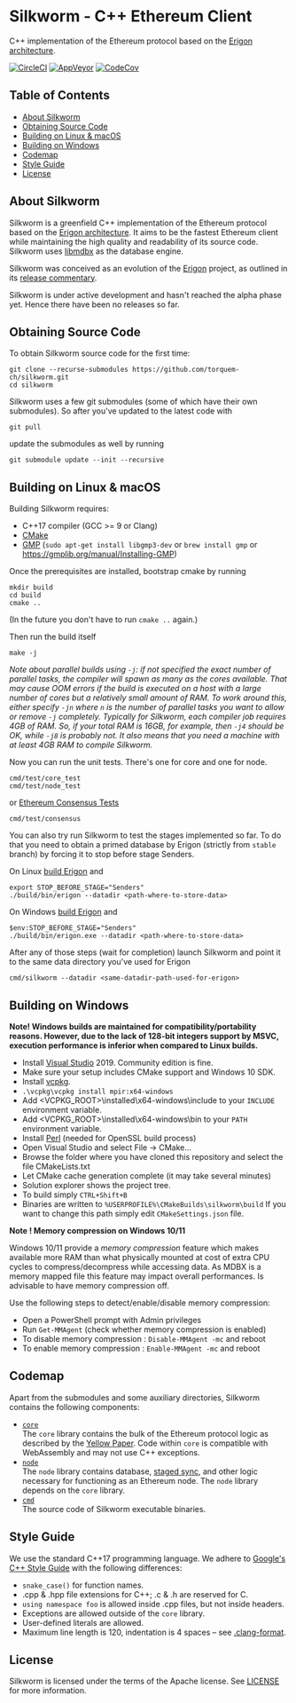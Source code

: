 # Silkworm - C++ Ethereum Client

C++ implementation of the Ethereum protocol based on the [Erigon architecture].

[![CircleCI](https://circleci.com/gh/torquem-ch/silkworm.svg?style=svg)](https://circleci.com/gh/torquem-ch/silkworm)
[![AppVeyor](https://ci.appveyor.com/api/projects/status/8npida1piyqw1844/branch/master?svg=true)](https://ci.appveyor.com/project/torquem/silkworm)
[![CodeCov](https://codecov.io/gh/torquem-ch/silkworm/branch/master/graph/badge.svg)](https://codecov.io/gh/torquem-ch/silkworm)

## Table of Contents

- [About Silkworm](#about)
- [Obtaining Source Code](#source)
- [Building on Linux & macOS](#build_on_unix)
- [Building on Windows](#build_on_windows)
- [Codemap](#codemap)
- [Style Guide](#guide)
- [License](#license)


<a name="about"></a>
## About Silkworm

Silkworm is a greenfield C++ implementation of the Ethereum protocol based on the [Erigon architecture].
It aims to be the fastest Ethereum client while maintaining the high quality and readability of its source code.
Silkworm uses [libmdbx] as the database engine.

Silkworm was conceived as an evolution of the [Erigon] project,
as outlined in its [release commentary](https://ledgerwatch.github.io/turbo_geth_release.html#Licence-and-language-migration-plan-out-of-scope-for-the-release).

Silkworm is under active development and hasn't reached the alpha phase yet.
Hence there have been no releases so far.


<a name="source"></a>
## Obtaining Source Code

To obtain Silkworm source code for the first time:
```
git clone --recurse-submodules https://github.com/torquem-ch/silkworm.git
cd silkworm
```

Silkworm uses a few git submodules (some of which have their own submodules).
So after you've updated to the latest code with
```
git pull
```
update the submodules as well by running
```
git submodule update --init --recursive
```


<a name="build_on_unix"></a>
## Building on Linux & macOS

Building Silkworm requires:
* C++17 compiler (GCC >= 9 or Clang)
* [CMake]
* [GMP] (`sudo apt-get install libgmp3-dev` or `brew install gmp` or https://gmplib.org/manual/Installing-GMP)

Once the prerequisites are installed, bootstrap cmake by running
```
mkdir build
cd build
cmake ..
```
(In the future you don't have to run `cmake ..` again.)

Then run the build itself
```
make -j
```
_Note about parallel builds using `-j`: if not specified the exact number of parallel tasks, the compiler will spawn as many
as the cores available. That may cause OOM errors if the build is executed on a host with a large number of cores but a relatively
small amount of RAM. To work around this, either specify `-jn` where `n` is the number of parallel tasks you want to allow or
remove `-j` completely. Typically for Silkworm, each compiler job requires 4GB of RAM. So, if your total RAM is 16GB, for example,
then `-j4` should be OK, while `-j8` is probably not. It also means that you need a machine with at least 4GB RAM to compile Silkworm._

Now you can run the unit tests. There's one for core and one for node.
```
cmd/test/core_test
cmd/test/node_test
```
or [Ethereum Consensus Tests]
```
cmd/test/consensus
```

You can also try run Silkworm to test the stages implemented so far. To do that you need to obtain a primed database by Erigon (strictly from `stable` branch) by forcing it to stop before stage Senders.

On Linux [build Erigon](https://github.com/ledgerwatch/erigon#getting-started) and 
```
export STOP_BEFORE_STAGE="Senders"
./build/bin/erigon --datadir <path-where-to-store-data>
```

On Windows [build Erigon](https://github.com/ledgerwatch/erigon#windows) and 
```
$env:STOP_BEFORE_STAGE="Senders"
./build/bin/erigon.exe --datadir <path-where-to-store-data>
```

After any of those steps (wait for completion) launch Silkworm and point it to the same data directory you've used for Erigon
```
cmd/silkworm --datadir <same-datadir-path-used-for-erigon>
```

<a name="build_on_windows"></a>
## Building on Windows

**Note! Windows builds are maintained for compatibility/portability reasons. However, due to the lack of 128-bit integers support by MSVC, execution performance is inferior when compared to Linux builds.**
* Install [Visual Studio] 2019. Community edition is fine.
* Make sure your setup includes CMake support and Windows 10 SDK.
* Install [vcpkg](https://github.com/microsoft/vcpkg#quick-start-windows).
* `.\vcpkg\vcpkg install mpir:x64-windows`
* Add <VCPKG_ROOT>\installed\x64-windows\include to your `INCLUDE` environment variable.
* Add <VCPKG_ROOT>\installed\x64-windows\bin to your `PATH` environment variable.
* Install [Perl](https://strawberryperl.com/) (needed for OpenSSL build process)
* Open Visual Studio and select File -> CMake...
* Browse the folder where you have cloned this repository and select the file CMakeLists.txt
* Let CMake cache generation complete (it may take several minutes)
* Solution explorer shows the project tree.
* To build simply `CTRL+Shift+B`
* Binaries are written to `%USERPROFILE%\CMakeBuilds\silkworm\build` If you want to change this path simply edit `CMakeSettings.json` file.

**Note ! Memory compression on Windows 10/11**

Windows 10/11 provide a _memory compression_ feature which makes available more RAM than what physically mounted at cost of extra CPU cycles to compress/decompress while accessing data. As MDBX is a memory mapped file this feature may impact overall performances. Is advisable to have memory compression off.

Use the following steps to detect/enable/disable memory compression:
* Open a PowerShell prompt with Admin privileges
* Run `Get-MMAgent` (check whether memory compression is enabled)
* To disable memory compression : `Disable-MMAgent -mc` and reboot
* To enable memory compression : `Enable-MMAgent -mc` and reboot

## Codemap

Apart from the submodules and some auxiliary directories, Silkworm contains the following components:
* [`core`](core/)
  <br /> The `core` library contains the bulk of the Ethereum protocol logic as described by the [Yellow Paper].
  Code within `core` is compatible with WebAssembly and may not use C++ exceptions.
* [`node`](node/)
  <br /> The `node` library contains database, [staged sync], and other logic necessary for functioning as an Ethereum node.
  The `node` library depends on the `core` library.
* [`cmd`](cmd/)
  <br /> The source code of  Silkworm executable binaries.


<a name="guide"></a>
## Style Guide

We use the standard C++17 programming language.
We adhere to [Google's C++ Style Guide] with the following differences:

* `snake_case()` for function names.
* .cpp & .hpp file extensions for C++; .c & .h are reserved for C.
* `using namespace foo` is allowed inside .cpp files, but not inside headers.
* Exceptions are allowed outside of the `core` library.
* User-defined literals are allowed.
* Maximum line length is 120, indentation is 4 spaces – see [.clang-format](.clang-format).


## License

Silkworm is licensed under the terms of the Apache license.
See [LICENSE](LICENSE) for more information.


[CMake]: http://cmake.org
[Ethereum Consensus Tests]: https://github.com/ethereum/tests
[Erigon]: https://github.com/ledgerwatch/erigon
[Erigon architecture]: https://github.com/ledgerwatch/erigon#key-features
[GMP]: http://gmplib.org
[Google's C++ Style Guide]: https://google.github.io/styleguide/cppguide.html
[libmdbx]: https://github.com/erthink/libmdbx
[staged sync]: https://github.com/ledgerwatch/erigon/blob/devel/eth/stagedsync/README.md
[Visual Studio]: https://www.visualstudio.com/downloads
[Yellow Paper]: https://ethereum.github.io/yellowpaper/paper.pdf
